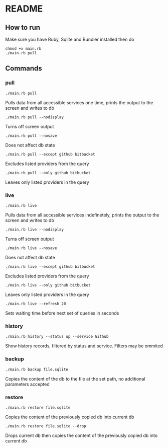 # README

## How to run 

Make sure you have Ruby, Sqlite and Bundler installed then do
```
chmod +x main.rb
./main.rb pull
```

## Commands

### pull

```
./main.rb pull 
```
Pulls data from all accessible services one time, prints the output to the screen and writes to db
```
./main.rb pull --nodisplay
```
Turns off screen output
```
./main.rb pull --nosave
```
Does not affect db state
```
./main.rb pull --except github bitbucket
```
Excludes listed providers from the query
```
./main.rb pull --only github bitbucket
```
Leaves only listed providers in the query
### live
```
./main.rb live
```
Pulls data from all accessible services indefinetely, prints the output to the screen and writes to db
```
./main.rb live --nodisplay
```
Turns off screen output
```
./main.rb live --nosave
```
Does not affect db state
```
./main.rb live --except github bitbucket
```
Excludes listed providers from the query
```
./main.rb live --only github bitbucket
```
Leaves only listed providers in the query
```
./main.rb live --refresh 20
```
Sets waiting time before next set of queries in seconds

### history
```
./main.rb history --status up --service Github
```
Show history records, filtered by status and service. Filters may be ommited
### backup
```
./main.rb backup file.sqlite
```
Copies the content of the db to the file at the set path, no additional parameters accepted
### restore
```
./main.rb restore file.sqlite
```
Copies the content of the previously copied db into current db

```
./main.rb restore file.sqlite --drop
```
Drops current db then copies the content of the previously copied db into current db


